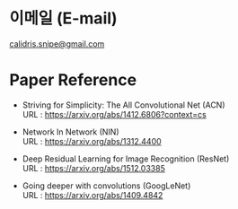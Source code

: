 # 이메일 (E-mail)  
  calidris.snipe@gmail.com  

# Paper Reference  

- Striving for Simplicity: The All Convolutional Net (ACN)  
  URL : https://arxiv.org/abs/1412.6806?context=cs  
  
- Network In Network (NIN)  
  URL : https://arxiv.org/abs/1312.4400  
  
- Deep Residual Learning for Image Recognition (ResNet)  
  URL : https://arxiv.org/abs/1512.03385  
  
- Going deeper with convolutions (GoogLeNet)  
  URL : https://arxiv.org/abs/1409.4842  
